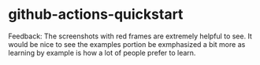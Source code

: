 # github-actions-quickstart

Feedback:
The screenshots with red frames are extremely helpful to see. It would be nice to see the examples portion be exmphasized a bit more as learning by example is how a lot of people prefer to learn.
